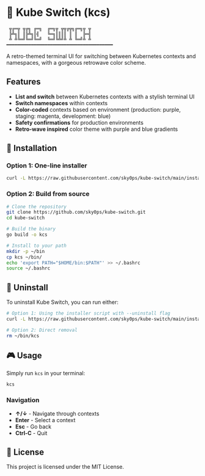 # 🌌 Kube Switch (kcs)

```
 ╦╔═╦ ╦╔╗ ╔═╗  ╔═╗╦ ╦╦╔╦╗╔═╗╦ ╦
 ╠╩╗║ ║╠╩╗║╣   ╚═╗║║║║ ║ ║  ╠═╣
 ╩ ╩╚═╝╚═╝╚═╝  ╚═╝╚╩╝╩ ╩ ╚═╝╩ ╩
━━━━━━━━━━━━━━━━━━━━━━━━━━━━━━━━━━━━━━━
```

A retro-themed terminal UI for switching between Kubernetes contexts and namespaces, with a gorgeous retrowave color scheme.

##  Features

-  **List and switch** between Kubernetes contexts with a stylish terminal UI
-  **Switch namespaces** within contexts
-  **Color-coded** contexts based on environment (production: purple, staging: magenta, development: blue)
-  **Safety confirmations** for production environments
-  **Retro-wave inspired** color theme with purple and blue gradients

## 🚀 Installation

### Option 1: One-line installer

```bash
curl -L https://raw.githubusercontent.com/sky0ps/kube-switch/main/install.sh | bash
```

### Option 2: Build from source

```bash
# Clone the repository
git clone https://github.com/sky0ps/kube-switch.git
cd kube-switch

# Build the binary
go build -o kcs

# Install to your path
mkdir -p ~/bin
cp kcs ~/bin/
echo 'export PATH="$HOME/bin:$PATH"' >> ~/.bashrc
source ~/.bashrc
```

## 🧹 Uninstall

To uninstall Kube Switch, you can run either:

```bash
# Option 1: Using the installer script with --uninstall flag
curl -L https://raw.githubusercontent.com/sky0ps/kube-switch/main/install.sh | bash -s -- --uninstall

# Option 2: Direct removal
rm ~/bin/kcs
```

## 🎮 Usage

Simply run `kcs` in your terminal:

```bash
kcs
```

### Navigation

- **↑/↓** - Navigate through contexts
- **Enter** - Select a context
- **Esc** - Go back
- **Ctrl-C** - Quit

## 📝 License

This project is licensed under the MIT License.
